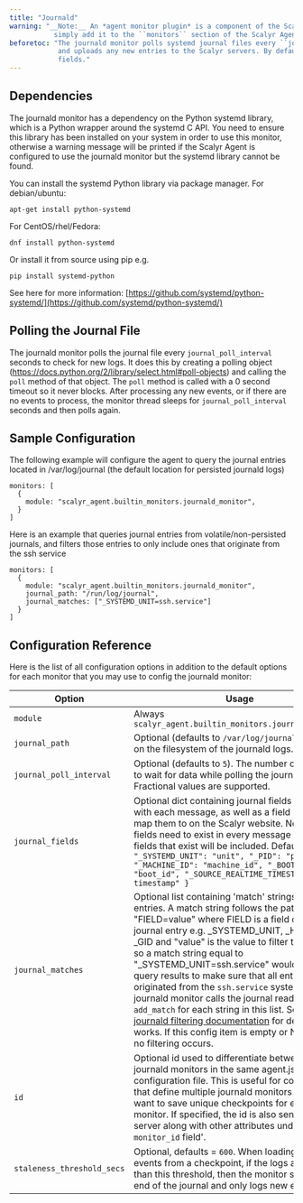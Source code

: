 ```yaml
---
title: "Journald"
warning: "__Note:__ An *agent monitor plugin* is a component of the Scalyr Agent. To use a plugin,
           simply add it to the ``monitors`` section of the Scalyr Agent configuration file (``/etc/scalyr/agent.json``)."
beforetoc: "The journald monitor polls systemd journal files every ``journal_poll_interval`` seconds
            and uploads any new entries to the Scalyr servers. By default, the journald monitor logs all log entries, but it can also be configured to filter entries by specific
            fields."
---
```




## Dependencies

The journald monitor has a dependency on the Python systemd library, which is a Python wrapper around the systemd C API.
You need to ensure this library has been installed on your system in order to use this monitor, otherwise a warning
message will be printed if the Scalyr Agent is configured to use the journald monitor but the systemd library cannot be
found.

You can install the systemd Python library via package manager.  For debian/ubuntu:

    apt-get install python-systemd
    
For CentOS/rhel/Fedora:

    dnf install python-systemd

Or install it from source using pip e.g.

    pip install systemd-python

See here for more information: [https://github.com/systemd/python-systemd/](https://github.com/systemd/python-systemd/)

## Polling the Journal File

The journald monitor polls the journal file every ``journal_poll_interval`` seconds to check for new logs.  It does this by
creating a polling object (https://docs.python.org/2/library/select.html#poll-objects) and calling the ``poll`` method
of that object.  The ``poll`` method is called with a 0 second timeout so it never blocks.
After processing any new events, or if there are no events to process, the monitor thread sleeps for ``journal_poll_interval``
seconds and then polls again.

## Sample Configuration

The following example will configure the agent to query the journal entries
located in /var/log/journal (the default location for persisted journald logs)

    monitors: [
      {
        module: "scalyr_agent.builtin_monitors.journald_monitor",
      }
    ]

Here is an example that queries journal entries from volatile/non-persisted journals, and filters those entries to only
include ones that originate from the ssh service

    monitors: [
      {
        module: "scalyr_agent.builtin_monitors.journald_monitor",
        journal_path: "/run/log/journal",
        journal_matches: ["_SYSTEMD_UNIT=ssh.service"]
      }
    ]

## Configuration Reference

<!--- This is just to keep the table below from becoming unreadable -->
<style>
.td-content td > code {
  white-space: nowrap;
}
</style>

Here is the list of all configuration options in addition to the default options for each monitor that you may use to
config the journald monitor:

Option                        | Usage
---|---
``module``                    | Always ``scalyr_agent.builtin_monitors.journald_monitor``
``journal_path``              | Optional (defaults to ``/var/log/journal``). Location on the filesystem of the journald logs.
``journal_poll_interval``      | Optional (defaults to ``5``). The number of seconds to wait for data while polling                                          the journal file. Fractional values are supported.
``journal_fields``            | Optional dict containing journal fields to upload with each message,                                          as well as a field name to map them to on the Scalyr website.                                          Note: Not all fields need to exist in every message and only fields that exist will be included.                                          Defaults to ``{ "_SYSTEMD_UNIT": "unit", "_PID": "pid", "_MACHINE_ID": "machine_id", "_BOOT_ID": "boot_id", "_SOURCE_REALTIME_TIMESTAMP": timestamp" }``
``journal_matches``           | Optional list containing 'match' strings for filtering entries.                                          A match string follows the pattern  "FIELD=value" where FIELD is a field of                                          the journal entry e.g. _SYSTEMD_UNIT, _HOSTNAME, _GID and "value" is the value                                          to filter that field on, so a match string equal to "_SYSTEMD_UNIT=ssh.service"                                          would filter query results to make sure that all entries entries originated from                                          the ``ssh.service`` system unit.                                          The journald monitor calls the journal reader method ``add_match`` for each string in this list.                                          See the [journald filtering documentation](https://www.freedesktop.org/software/systemd/python-systemd/journal.html#systemd.journal.Reader.add_match)                                          for details on this works.  If this config item is empty or None then no filtering occurs.
``id``                        | Optional id used to differentiate between multiple journald monitors in the same agent.json configuration file.                                          This is useful for configurations that define multiple journald monitors and that want to save unique checkpoints for each                                          monitor.  If specified, the id is also sent to the server along with other attributes under the ``monitor_id`` field'.
``staleness_threshold_secs``  | Optional, defaults = ``600``.  When loading the journal events from a                                          checkpoint, if the logs are older than this threshold, then the monitor skips to                                          the end of the journal and only logs new entries.

